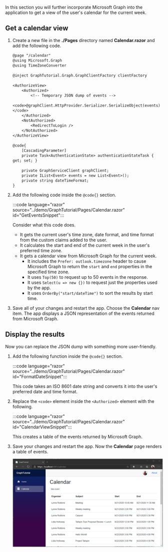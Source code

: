 <!-- markdownlint-disable MD002 MD041 -->

In this section you will further incorporate Microsoft Graph into the application to get a view of the user's calendar for the current week.

## Get a calendar view

1. Create a new file in the **./Pages** directory named **Calendar.razor** and add the following code.

    ```razor
    @page "/calendar"
    @using Microsoft.Graph
    @using TimeZoneConverter

    @inject GraphTutorial.Graph.GraphClientFactory clientFactory

    <AuthorizeView>
        <Authorized>
            <!-- Temporary JSON dump of events -->
            <code>@graphClient.HttpProvider.Serializer.SerializeObject(events)</code>
        </Authorized>
        <NotAuthorized>
            <RedirectToLogin />
        </NotAuthorized>
    </AuthorizeView>

    @code{
        [CascadingParameter]
        private Task<AuthenticationState> authenticationStateTask { get; set; }

        private GraphServiceClient graphClient;
        private IList<Event> events = new List<Event>();
        private string dateTimeFormat;
    }
    ```

1. Add the following code inside the `@code{}` section.

    :::code language="razor" source="../demo/GraphTutorial/Pages/Calendar.razor" id="GetEventsSnippet":::

    Consider what this code does.

    - It gets the current user's time zone, date format, and time format from the custom claims added to the user.
    - It calculates the start and end of the current week in the user's preferred time zone.
    - It gets a calendar view from Microsoft Graph for the current week.
        - It includes the `Prefer: outlook.timezone` header to cause Microsoft Graph to return the `start` and `end` properties in the specified time zone.
        - It uses `Top(50)` to request up to 50 events in the response.
        - It uses `Select(u => new {})` to request just the properties used by the app.
        - It uses `OrderBy("start/dateTime")` to sort the results by start time.

1. Save all of your changes and restart the app. Choose the **Calendar** nav item. The app displays a JSON representation of the events returned from Microsoft Graph.

## Display the results

Now you can replace the JSON dump with something more user-friendly.

1. Add the following function inside the `@code{}` section.

    :::code language="razor" source="../demo/GraphTutorial/Pages/Calendar.razor" id="FormatDateSnippet":::

    This code takes an ISO 8601 date string and converts it into the user's preferred date and time format.

1. Replace the `<code>` element inside the `<Authorized>` element with the following.

    :::code language="razor" source="../demo/GraphTutorial/Pages/Calendar.razor" id="CalendarViewSnippet":::

    This creates a table of the events returned by Microsoft Graph.

1. Save your changes and restart the app. Now the **Calendar** page renders a table of events.

    ![A screenshot of the app showing a table of events](images/calendar-view.png)
